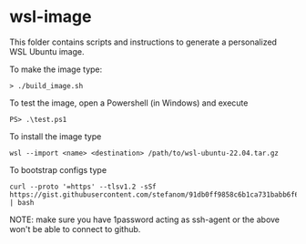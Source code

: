 # wsl-image

This folder contains scripts and instructions to generate a personalized WSL Ubuntu image.

To make the image type:

```shell
> ./build_image.sh
```

To test the image, open a Powershell (in Windows) and execute

```shell
PS> .\test.ps1
```

To install the image type

```shell
wsl --import <name> <destination> /path/to/wsl-ubuntu-22.04.tar.gz
```

To bootstrap configs type

```shell
curl --proto '=https' --tlsv1.2 -sSf https://gist.githubusercontent.com/stefanom/91db0ff9858c6b1ca731babb6f6bb3f5/raw/0e387a0cc6e49b5e493d9181ac60260a20cc1bdb/bootstrap.sh | bash
```

NOTE: make sure you have 1password acting as ssh-agent or the above won't be able to connect to github.
